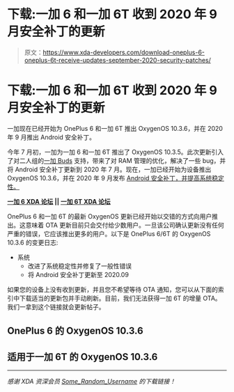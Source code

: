 # 下载:一加 6 和一加 6T 收到 2020 年 9 月安全补丁的更新

> 原文：<https://www.xda-developers.com/download-oneplus-6-oneplus-6t-receive-updates-september-2020-security-patches/>

# 下载:一加 6 和一加 6T 收到 2020 年 9 月安全补丁的更新

一加现在已经开始为 OnePlus 6 和一加 6T 推出 OxygenOS 10.3.6，并在 2020 年 9 月推出 Android 安全补丁。

今年 7 月初，一加为一加 6 和一加 6T 推出了 OxygenOS 10.3.5。此次更新引入了对二人组的[一加 Buds](https://www.xda-developers.com/oneplus-buds-review/) 支持，带来了对 RAM 管理的优化，解决了一些 bug，并将 Android 安全补丁更新到 2020 年 7 月。现在，一加已经开始为设备推出 OxygenOS 10.3.6，并在 2020 年 9 月发布 [Android 安全补丁，并提高系统稳定性。](https://www.xda-developers.com/september-2020-android-security-bulletin-android-11/)

**[一加 6 XDA 论坛](https://forum.xda-developers.com/oneplus-6) || [一加 6T XDA 论坛](https://forum.xda-developers.com/oneplus-6t)**

OnePlus 6 和一加 6T 的最新 OxygenOS 更新已经开始以交错的方式向用户推出。这意味着 OTA 更新目前只会交付给少数用户。一旦该公司确认更新没有任何严重的错误，它应该推出更多的用户。以下是 OnePlus 6/6T 的 OxygenOS 10.3.6 的变更日志:

*   系统
    *   改进了系统稳定性并修复了一般性错误
    *   将 Android 安全补丁更新至 2020.09

如果您的设备上没有收到更新，并且您不希望等待 OTA 通知，您可以从下面的索引中下载适当的更新包并手动刷新。目前，我们无法获得一加 6T 的增量 OTA。我们一拿到这个链接就会更新帖子。

## OnePlus 6 的 OxygenOS 10.3.6

## 适用于一加 6T 的 OxygenOS 10.3.6

* * *

*感谢 XDA 资深会员 [Some_Random_Username](https://forum.xda-developers.com/member.php?u=8234677) 的下载链接！*
